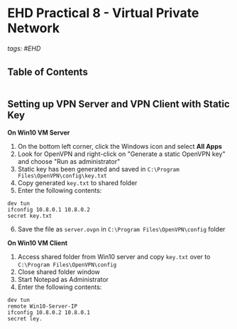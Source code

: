 # EHD Practical 8 - Virtual Private Network

###### tags: #EHD 

## Table of Contents
```toc
```

## Setting up VPN Server and VPN Client with Static Key
**On Win10 VM Server**
1. On the bottom left corner, click the Windows icon and select **All Apps**
2. Look for OpenVPN and right-click on "Generate a static OpenVPN key" and choose "Run as administrator"
3. Static key has been generated and saved in `C:\Program Files\OpenVPN\config\key.txt`
4. Copy generated `key.txt` to shared folder
5. Enter the following contents:
```
dev tun
ifconfig 10.8.0.1 10.8.0.2
secret key.txt
```
6. Save the file as `server.ovpn` in `C:\Program Files\OpenVPN\config` folder

**On Win10 VM Client**
1. Access shared folder from Win10 server and copy `key.txt` over to `C:\Program Files\OpenVPN\config`
2. Close shared folder window
3. Start Notepad as Administrator
4. Enter the following contents:
```
dev tun
remote Win10-Server-IP
ifconfig 10.8.0.2 10.8.0.1
secret ley.
```